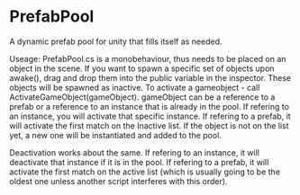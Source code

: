 # PrefabPool
A dynamic prefab pool for unity that fills itself as needed.

Useage: PrefabPool.cs is a monobehaviour, thus needs to be placed on an object in the scene.
If you want to spawn a specific set of objects upon awake(), drag and drop them into the 
public variable in the inspector. These objects will be spawned as inactive. To activate
a gameobject - call ActivateGameObject(gameObject). gameObject can be a reference to a prefab
or a reference to an instance that is already in the pool. If refering to an instance, you
will activate that specific instance. If refering to a prefab, it will activate the first 
match on the Inactive list. If the object is not on the list yet, a new one will be instantiated
and added to the pool.

Deactivation works about the same. If refering to an instance, it will deactivate that instance if
it is in the pool. If refering to a prefab, it will activate the first match on the active list (which is
usually going to be the oldest one unless another script interferes with this order).

